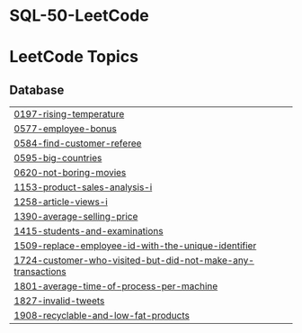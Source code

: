 # SQL-50-LeetCode
<!---LeetCode Topics Start-->
# LeetCode Topics
## Database
|  |
| ------- |
| [0197-rising-temperature](https://github.com/Aniso13/SQL-50-LeetCode/tree/master/0197-rising-temperature) |
| [0577-employee-bonus](https://github.com/Aniso13/SQL-50-LeetCode/tree/master/0577-employee-bonus) |
| [0584-find-customer-referee](https://github.com/Aniso13/SQL-50-LeetCode/tree/master/0584-find-customer-referee) |
| [0595-big-countries](https://github.com/Aniso13/SQL-50-LeetCode/tree/master/0595-big-countries) |
| [0620-not-boring-movies](https://github.com/Aniso13/SQL-50-LeetCode/tree/master/0620-not-boring-movies) |
| [1153-product-sales-analysis-i](https://github.com/Aniso13/SQL-50-LeetCode/tree/master/1153-product-sales-analysis-i) |
| [1258-article-views-i](https://github.com/Aniso13/SQL-50-LeetCode/tree/master/1258-article-views-i) |
| [1390-average-selling-price](https://github.com/Aniso13/SQL-50-LeetCode/tree/master/1390-average-selling-price) |
| [1415-students-and-examinations](https://github.com/Aniso13/SQL-50-LeetCode/tree/master/1415-students-and-examinations) |
| [1509-replace-employee-id-with-the-unique-identifier](https://github.com/Aniso13/SQL-50-LeetCode/tree/master/1509-replace-employee-id-with-the-unique-identifier) |
| [1724-customer-who-visited-but-did-not-make-any-transactions](https://github.com/Aniso13/SQL-50-LeetCode/tree/master/1724-customer-who-visited-but-did-not-make-any-transactions) |
| [1801-average-time-of-process-per-machine](https://github.com/Aniso13/SQL-50-LeetCode/tree/master/1801-average-time-of-process-per-machine) |
| [1827-invalid-tweets](https://github.com/Aniso13/SQL-50-LeetCode/tree/master/1827-invalid-tweets) |
| [1908-recyclable-and-low-fat-products](https://github.com/Aniso13/SQL-50-LeetCode/tree/master/1908-recyclable-and-low-fat-products) |
<!---LeetCode Topics End-->